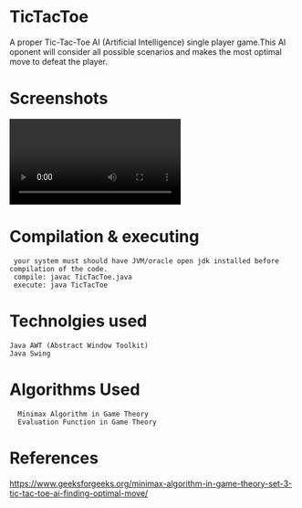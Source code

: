 # TicTacToe
   A proper Tic-Tac-Toe AI (Artificial Intelligence) single player game.This AI oponent will consider all possible scenarios and makes the most optimal move to defeat the player.
# Screenshots  
  ![ScreenShot](https://github.com/saugata001/TicTacToeAI/blob/master/screenshot/a.webm)

# Compilation & executing 
     your system must should have JVM/oracle open jdk installed before compilation of the code.
     compile: javac TicTacToe.java
     execute: java TicTacToe
     
# Technolgies used
    Java AWT (Abstract Window Toolkit)
    Java Swing
   
# Algorithms Used         
      Minimax Algorithm in Game Theory
      Evaluation Function in Game Theory
         
# References
   https://www.geeksforgeeks.org/minimax-algorithm-in-game-theory-set-3-tic-tac-toe-ai-finding-optimal-move/
